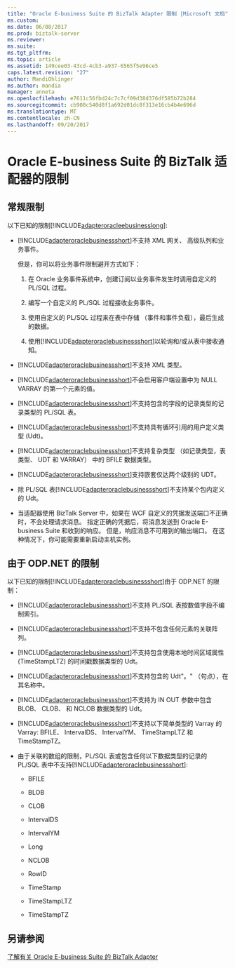 ```yaml
---
title: "Oracle E-business Suite 的 BizTalk Adapter 限制 |Microsoft 文档"
ms.custom: 
ms.date: 06/08/2017
ms.prod: biztalk-server
ms.reviewer: 
ms.suite: 
ms.tgt_pltfrm: 
ms.topic: article
ms.assetid: 149cee03-43cd-4cb3-a937-6565f5e96ce5
caps.latest.revision: "27"
author: MandiOhlinger
ms.author: mandia
manager: anneta
ms.openlocfilehash: e7611c56fbd24c7c7cf09d38d376df585b72b284
ms.sourcegitcommit: cb908c540d8f1a692d01dc8f313e16cb4b4e696d
ms.translationtype: MT
ms.contentlocale: zh-CN
ms.lasthandoff: 09/20/2017
---
```

# <a name="limitations-of-biztalk-adapter-for-oracle-e-business-suite"></a>Oracle E-business Suite 的 BizTalk 适配器的限制
## <a name="general-limitations"></a>常规限制  
 以下已知的限制[!INCLUDE[adapteroracleebusinesslong](../../includes/adapteroracleebusinesslong-md.md)]:  
  
-   [!INCLUDE[adapteroraclebusinessshort](../../includes/adapteroraclebusinessshort-md.md)]不支持 XML 网关、 高级队列和业务事件。  
  
     但是，你可以将业务事件限制避开方式如下：  
  
    1.  在 Oracle 业务事件系统中，创建订阅以业务事件发生时调用自定义的 PL/SQL 过程。  
  
    2.  编写一个自定义的 PL/SQL 过程接收业务事件。  
  
    3.  使用自定义的 PL/SQL 过程来在表中存储 （事件和事件负载），最后生成的数据。  
  
    4.  使用[!INCLUDE[adapteroraclebusinessshort](../../includes/adapteroraclebusinessshort-md.md)]以轮询和/或从表中接收通知。  
  
-   [!INCLUDE[adapteroraclebusinessshort](../../includes/adapteroraclebusinessshort-md.md)]不支持 XML 类型。  
  
-   [!INCLUDE[adapteroraclebusinessshort](../../includes/adapteroraclebusinessshort-md.md)]不会启用客户端设置中为 NULL VARRAY 的第一个元素的值。  
  
-   [!INCLUDE[adapteroraclebusinessshort](../../includes/adapteroraclebusinessshort-md.md)]不支持包含的字段的记录类型的记录类型的 PL/SQL 表。  
  
-   [!INCLUDE[adapteroraclebusinessshort](../../includes/adapteroraclebusinessshort-md.md)]不支持具有循环引用的用户定义类型 (Udt)。  
  
-   [!INCLUDE[adapteroraclebusinessshort](../../includes/adapteroraclebusinessshort-md.md)]不支持复杂类型 （如记录类型，表类型、 UDT 和 VARRAY） 中的 BFILE 数据类型。  
  
-   [!INCLUDE[adapteroraclebusinessshort](../../includes/adapteroraclebusinessshort-md.md)]支持嵌套仅达两个级别的 UDT。  
  
-   除 PL/SQL 表[!INCLUDE[adapteroraclebusinessshort](../../includes/adapteroraclebusinessshort-md.md)]不支持某个包内定义的 Udt。  
  
-   当适配器使用 BizTalk Server 中，如果在 WCF 自定义的凭据发送端口不正确时，不会处理请求消息。 指定正确的凭据后，将消息发送到 Oracle E-business Suite 和收到的响应。 但是，响应消息不可用到的输出端口。 在这种情况下，你可能需要重新启动主机实例。  
  
## <a name="limitations-due-to-odpnet"></a>由于 ODP.NET 的限制  
 以下已知的限制[!INCLUDE[adapteroraclebusinessshort](../../includes/adapteroraclebusinessshort-md.md)]由于 ODP.NET 的限制：  
  
-   [!INCLUDE[adapteroraclebusinessshort](../../includes/adapteroraclebusinessshort-md.md)]不支持 PL/SQL 表按数值字段不编制索引。  
  
-   [!INCLUDE[adapteroraclebusinessshort](../../includes/adapteroraclebusinessshort-md.md)]不支持不包含任何元素的关联阵列。  
  
-   [!INCLUDE[adapteroraclebusinessshort](../../includes/adapteroraclebusinessshort-md.md)]不支持包含使用本地时间区域属性 (TimeStampLTZ) 的时间戳数据类型的 Udt。  
  
-   [!INCLUDE[adapteroraclebusinessshort](../../includes/adapteroraclebusinessshort-md.md)]不支持包含的 Udt"。" （句点），在其名称中。  
  
-   [!INCLUDE[adapteroraclebusinessshort](../../includes/adapteroraclebusinessshort-md.md)]不支持为 IN OUT 参数中包含 BLOB、 CLOB、 和 NCLOB 数据类型的 Udt。  
  
-   [!INCLUDE[adapteroraclebusinessshort](../../includes/adapteroraclebusinessshort-md.md)]不支持以下简单类型的 Varray 的 Varray: BFILE、 IntervalDS、 IntervalYM、 TimeStampLTZ 和 TimeStampTZ。  
  
-   由于关联的数组的限制，PL/SQL 表或包含任何以下数据类型的记录的 PL/SQL 表中不支持[!INCLUDE[adapteroraclebusinessshort](../../includes/adapteroraclebusinessshort-md.md)]:  
  
    -   BFILE  
  
    -   BLOB  
  
    -   CLOB  
  
    -   IntervalDS  
  
    -   IntervalYM  
  
    -   Long  
  
    -   NCLOB  
  
    -   RowID  
  
    -   TimeStamp  
  
    -   TimeStampLTZ  
  
    -   TimeStampTZ  
  
## <a name="see-also"></a>另请参阅  
 [了解有关 Oracle E-business Suite 的 BizTalk Adapter](../../adapters-and-accelerators/adapter-oracle-ebs/understand-biztalk-adapter-for-oracle-e-business-suite.md)